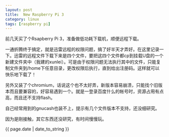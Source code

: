 ```yaml
---
layout: post
title:  New Raspberry Pi 3
category: linux
tags: [raspberry pi]
---
```

<p>前几天买了个Rsapberry Pi 3，准备做低功耗下载机，顺便远程下载。</p>
<p>一通折腾终于搞定，就是迅雷远程的权限问题，搞了好半天才弄好。在这里记录一下。迅雷的远程文件下载下来是四个文件，要把这四个文件都cp到挂载U盘的一个新建文件夹中（我建的xunlei）。可是由于权限问题无法执行其中的文件，只能复制文件夹到/home下任意目录，更改权限后执行，直到给出注册码。这样就可以快乐地下载了！</p>
<p>另外又装了个chromium，话说这个也不太好弄，新版本容易崩溃，只能找个旧版本而且要兼容的，好容易遇到一个。就是一登录百度什么的帐号时，资源占用有点高，而且还不支持flash。</p>
<p>自己经常用到的gnucash也装不上，提示有几个文件版本不支持，还没细研究。</p>
<p>因为是刚接触，其它东西还没研究，有时间慢慢玩。</p>



{{ page.date | date_to_string }}
